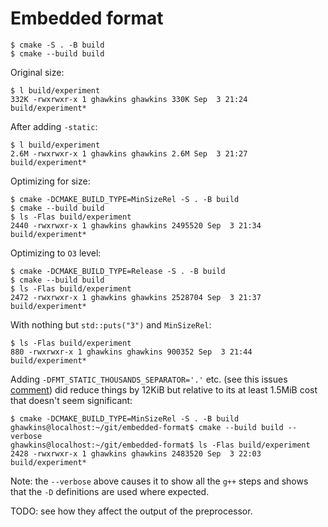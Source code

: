 Embedded format
===============

```
$ cmake -S . -B build
$ cmake --build build
```

Original size:

```
$ l build/experiment 
332K -rwxrwxr-x 1 ghawkins ghawkins 330K Sep  3 21:24 build/experiment*
```

After adding `-static`:

```
$ l build/experiment 
2.6M -rwxrwxr-x 1 ghawkins ghawkins 2.6M Sep  3 21:27 build/experiment*
```

Optimizing for size:

```
$ cmake -DCMAKE_BUILD_TYPE=MinSizeRel -S . -B build
$ cmake --build build
$ ls -Flas build/experiment 
2440 -rwxrwxr-x 1 ghawkins ghawkins 2495520 Sep  3 21:34 build/experiment*
```

Optimizing to `O3` level:

```
$ cmake -DCMAKE_BUILD_TYPE=Release -S . -B build
$ cmake --build build
$ ls -Flas build/experiment 
2472 -rwxrwxr-x 1 ghawkins ghawkins 2528704 Sep  3 21:37 build/experiment*
```

With nothing but `std::puts("3")` and `MinSizeRel`:

```
$ ls -Flas build/experiment 
880 -rwxrwxr-x 1 ghawkins ghawkins 900352 Sep  3 21:44 build/experiment*
```

Adding `-DFMT_STATIC_THOUSANDS_SEPARATOR='.'` etc. (see this issues [comment](https://github.com/fmtlib/fmt/issues/3547#issuecomment-1649878688)) did reduce things by 12KiB but relative to its at least 1.5MiB cost that doesn't seem significant:

```
$ cmake -DCMAKE_BUILD_TYPE=MinSizeRel -S . -B build
ghawkins@localhost:~/git/embedded-format$ cmake --build build --verbose
ghawkins@localhost:~/git/embedded-format$ ls -Flas build/experiment 
2428 -rwxrwxr-x 1 ghawkins ghawkins 2483520 Sep  3 22:03 build/experiment*
```

Note: the `--verbose` above causes it to show all the `g++` steps and shows that the `-D` definitions are used where expected.

TODO: see how they affect the output of the preprocessor.
